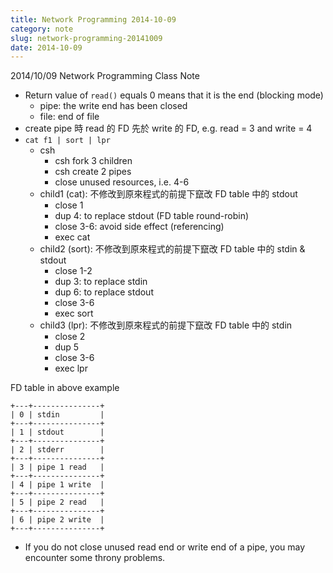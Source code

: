```yaml
---
title: Network Programming 2014-10-09
category: note
slug: network-programming-20141009
date: 2014-10-09
---
```

2014/10/09 Network Programming Class Note

-  Return value of `read()` equals 0 means that it is the end (blocking mode)
   -  pipe: the write end has been closed
   -  file: end of file
-  create pipe 時 read 的 FD 先於 write 的 FD, e.g. read = 3 and write = 4
-  `cat f1 | sort | lpr`
   -  csh
      -  csh fork 3 children
      -  csh create 2 pipes
      -  close unused resources, i.e. 4-6
   -  child1 (cat): 不修改到原來程式的前提下竄改 FD table 中的 stdout
      -  close 1
      -  dup 4: to replace stdout (FD table round-robin)
      -  close 3-6: avoid side effect (referencing)
      -  exec cat
   -  child2 (sort): 不修改到原來程式的前提下竄改 FD table 中的 stdin & stdout
      -  close 1-2
      -  dup 3: to replace stdin
      -  dup 6: to replace stdout
      -  close 3-6
      -  exec sort
   -  child3 (lpr): 不修改到原來程式的前提下竄改 FD table 中的 stdin
      -  close 2
      -  dup 5
      -  close 3-6
      -  exec lpr

FD table in above example

```text
+---+---------------+
| 0 | stdin         |
+---+---------------+
| 1 | stdout        |
+---+---------------+
| 2 | stderr        |
+---+---------------+
| 3 | pipe 1 read   |
+---+---------------+
| 4 | pipe 1 write  |
+---+---------------+
| 5 | pipe 2 read   |
+---+---------------+
| 6 | pipe 2 write  |
+---+---------------+
```

-  If you do not close unused read end or write end of a pipe, you may encounter
   some throny problems.
